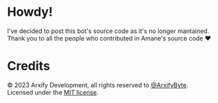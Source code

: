 # Howdy!
I've decided to post this bot's source code as it's no longer mantained.<br>
Thank you to all the people who contributed in Amane's source code ❤️

# Credits
©️ 2023 Arxify Development, all rights reserved to [@ArxifyByte](https://github.com/arxifybyte).<br>
Licensed under the [MIT license](https://github.com/ArxifyByte/amane/blob/main/LICENSE).
